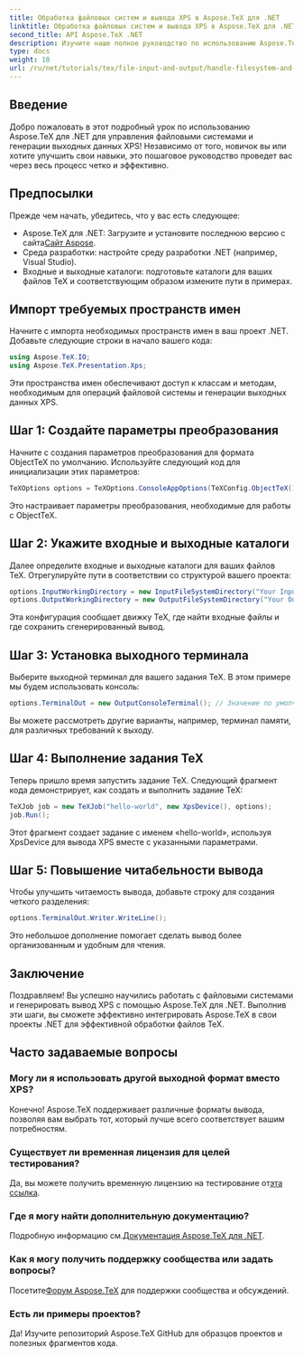 ```yaml
---
title: Обработка файловых систем и вывода XPS в Aspose.TeX для .NET
linktitle: Обработка файловых систем и вывода XPS в Aspose.TeX для .NET
second_title: API Aspose.TeX .NET
description: Изучите наше полное руководство по использованию Aspose.TeX для .NET для обработки файловых систем и генерации выходных данных XPS. Это пошаговое руководство охватывает все, от настройки среды до выполнения задания TeX.
type: docs
weight: 10
url: /ru/net/tutorials/tex/file-input-and-output/handle-filesystem-and-xps-output/
---
```

## Введение

Добро пожаловать в этот подробный урок по использованию Aspose.TeX для .NET для управления файловыми системами и генерации выходных данных XPS! Независимо от того, новичок вы или хотите улучшить свои навыки, это пошаговое руководство проведет вас через весь процесс четко и эффективно.

## Предпосылки

Прежде чем начать, убедитесь, что у вас есть следующее:

-  Aspose.TeX для .NET: Загрузите и установите последнюю версию с сайта[Сайт Aspose](https://releases.aspose.com/tex/net/).
- Среда разработки: настройте среду разработки .NET (например, Visual Studio).
- Входные и выходные каталоги: подготовьте каталоги для ваших файлов TeX и соответствующим образом измените пути в примерах.

## Импорт требуемых пространств имен

Начните с импорта необходимых пространств имен в ваш проект .NET. Добавьте следующие строки в начало вашего кода:

```csharp
using Aspose.TeX.IO;
using Aspose.TeX.Presentation.Xps;
```

Эти пространства имен обеспечивают доступ к классам и методам, необходимым для операций файловой системы и генерации выходных данных XPS.

## Шаг 1: Создайте параметры преобразования

Начните с создания параметров преобразования для формата ObjectTeX по умолчанию. Используйте следующий код для инициализации этих параметров:

```csharp
TeXOptions options = TeXOptions.ConsoleAppOptions(TeXConfig.ObjectTeX());
```

Это настраивает параметры преобразования, необходимые для работы с ObjectTeX.

## Шаг 2: Укажите входные и выходные каталоги

Далее определите входные и выходные каталоги для ваших файлов TeX. Отрегулируйте пути в соответствии со структурой вашего проекта:

```csharp
options.InputWorkingDirectory = new InputFileSystemDirectory("Your Input Directory");
options.OutputWorkingDirectory = new OutputFileSystemDirectory("Your Output Directory");
```

Эта конфигурация сообщает движку TeX, где найти входные файлы и где сохранить сгенерированный вывод.

## Шаг 3: Установка выходного терминала

Выберите выходной терминал для вашего задания TeX. В этом примере мы будем использовать консоль:

```csharp
options.TerminalOut = new OutputConsoleTerminal(); // Значение по умолчанию. Произвольное назначение.
```

Вы можете рассмотреть другие варианты, например, терминал памяти, для различных требований к выходу.

## Шаг 4: Выполнение задания TeX

Теперь пришло время запустить задание TeX. Следующий фрагмент кода демонстрирует, как создать и выполнить задание TeX:

```csharp
TeXJob job = new TeXJob("hello-world", new XpsDevice(), options);
job.Run();
```

Этот фрагмент создает задание с именем «hello-world», используя XpsDevice для вывода XPS вместе с указанными параметрами.

## Шаг 5: Повышение читабельности вывода

Чтобы улучшить читаемость вывода, добавьте строку для создания четкого разделения:

```csharp
options.TerminalOut.Writer.WriteLine();
```

Это небольшое дополнение помогает сделать вывод более организованным и удобным для чтения.

## Заключение

Поздравляем! Вы успешно научились работать с файловыми системами и генерировать вывод XPS с помощью Aspose.TeX для .NET. Выполнив эти шаги, вы сможете эффективно интегрировать Aspose.TeX в свои проекты .NET для эффективной обработки файлов TeX.

## Часто задаваемые вопросы

### Могу ли я использовать другой выходной формат вместо XPS?

Конечно! Aspose.TeX поддерживает различные форматы вывода, позволяя вам выбрать тот, который лучше всего соответствует вашим потребностям.

### Существует ли временная лицензия для целей тестирования?

 Да, вы можете получить временную лицензию на тестирование от[эта ссылка](https://purchase.conholdate.com/temporary-license/).

### Где я могу найти дополнительную документацию?

 Подробную информацию см.[Документация Aspose.TeX для .NET](https://reference.aspose.com/tex/net/).

### Как я могу получить поддержку сообщества или задать вопросы?

 Посетите[Форум Aspose.TeX](https://forum.aspose.com/c/tex/47) для поддержки сообщества и обсуждений.

### Есть ли примеры проектов?

Да! Изучите репозиторий Aspose.TeX GitHub для образцов проектов и полезных фрагментов кода.
